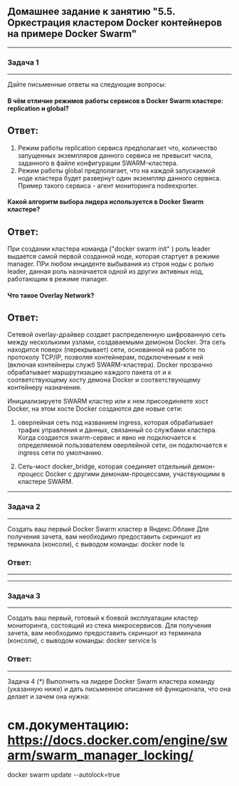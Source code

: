 ## Домашнее задание к занятию "5.5. Оркестрация кластером Docker контейнеров на примере Docker Swarm"
---


### Задача 1
---
Дайте письменные ответы на следующие вопросы:

#### В чём отличие режимов работы сервисов в Docker Swarm кластере: replication и global?

Ответ:
----
1) Режим работы replication сервиса предполагает что, количество запущенных экземпляров данного сервиса
    не превысит числа, заданного в файле конфигурации SWARM-кластера.
2) Режим работы global предполагает, что на каждой запускаемой ноде кластера будет  развернут один экземпляр данного сервиса.
   Пример такого сервиса - агент мониторинга nodeexporter. 

#### Какой алгоритм выбора лидера используется в Docker Swarm кластере?

Ответ:
----
 При создании кластера  команда  ("docker swarm init" )  роль  leader выдается  самой первой созданной ноде, которая стартует в режиме manager.
 ПРи любом инциденте выбывания из строя ноды с ролью leader, данная  роль  назначается одной из других  активных нод,  работающим в режиме manager.


#### Что такое Overlay Network?

Ответ:
----
Сетевой overlay-драйвер создает распределенную шифрованную сеть между несколькими узлами, создаваемыми демоном Docker. 
Эта  сеть находится поверх (перекрывает) сети, основанной на  работе по протоколу TCP/IP, позволяя контейнерам, 
подключенным к ней (включая контейнеры служб SWARM-кластера). 
Docker прозрачно обрабатывает маршрутизацию каждого пакета от и к соответствующему хосту демона Docker и соответствующему контейнеру назначения.

Инициализируете SWARM кластер или  к нем  присоединяете хост Docker, на этом хосте Docker создаются две новые сети:
1) оверлейная сеть под названием ingress, которая обрабатывает трафик управления и данных, связанный со службами кластера.
   Когда создается swarm-сервис и явно не подключается к определяемой пользователем оверлейной сети, он подключается к ingress сети по умолчанию.

2) Cеть-мост docker_bridge, которая соединяет отдельный демон-процесс Docker с другими демонам-процессами, участвующими в кластере SWARM.


---
### Задача 2
---
Создать ваш первый Docker Swarm кластер в Яндекс.Облаке
Для получения зачета, вам необходимо предоставить скриншот из терминала (консоли), с выводом команды:
docker node ls


### Ответ:
----


---
###  Задача 3
---
Создать ваш первый, готовый к боевой эксплуатации кластер мониторинга, состоящий из стека микросервисов.
Для получения зачета, вам необходимо предоставить скриншот из терминала (консоли), с выводом команды:
docker service ls


### Ответ:
----


Задача 4 (*)
Выполнить на лидере Docker Swarm кластера команду (указанную ниже) и дать письменное описание её функционала, что она делает и зачем она нужна:

# см.документацию: https://docs.docker.com/engine/swarm/swarm_manager_locking/
docker swarm update --autolock=true